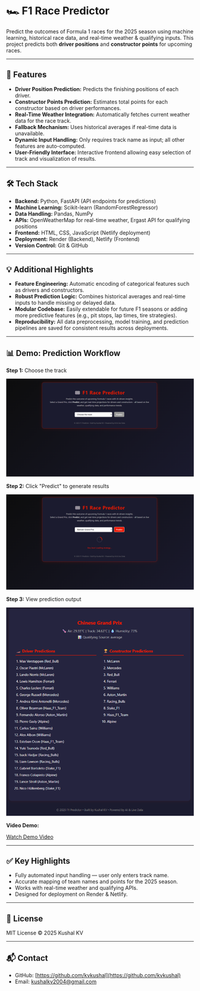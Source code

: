 # 🏎 F1 Race Predictor

Predict the outcomes of Formula 1 races for the 2025 season using machine learning, historical race data, and real-time weather & qualifying inputs. This project predicts both **driver positions** and **constructor points** for upcoming races.

---

## 🎯 Features

- **Driver Position Prediction:** Predicts the finishing positions of each driver.
- **Constructor Points Prediction:** Estimates total points for each constructor based on driver performances.
- **Real-Time Weather Integration:** Automatically fetches current weather data for the race track.
- **Fallback Mechanism:** Uses historical averages if real-time data is unavailable.
- **Dynamic Input Handling:** Only requires track name as input; all other features are auto-computed.
- **User-Friendly Interface:** Interactive frontend allowing easy selection of track and visualization of results.


---

## 🛠 Tech Stack

- **Backend:** Python, FastAPI (API endpoints for predictions)
- **Machine Learning:** Scikit-learn (RandomForestRegressor)
- **Data Handling:** Pandas, NumPy
- **APIs:** OpenWeatherMap for real-time weather, Ergast API for qualifying positions
- **Frontend:** HTML, CSS, JavaScript (Netlify deployment)
- **Deployment:** Render (Backend), Netlify (Frontend)
- **Version Control:** Git & GitHub

---

## 💡 Additional Highlights

- **Feature Engineering:** Automatic encoding of categorical features such as drivers and constructors.
- **Robust Prediction Logic:** Combines historical averages and real-time inputs to handle missing or delayed data.
- **Modular Codebase:** Easily extendable for future F1 seasons or adding more predictive features (e.g., pit stops, lap times, tire strategies).
- **Reproducibility:** All data preprocessing, model training, and prediction pipelines are saved for consistent results across deployments.

---

## 📊 Demo: Prediction Workflow

**Step 1:** Choose the track

![Step 1: Choose Track](screenshots/Choosethetrack.png)

**Step 2:** Click "Predict" to generate results

![Step 2: Predict](screenshots/Clickonpredict.png)

**Step 3:** View prediction output

![Step 3: Prediction Output](screenshots/Predictions.png)


**Video Demo:**

[Watch Demo Video](https://drive.google.com/file/d/1QVeSlmGmO4rCUjEvcA6mtx2B6EHOuo4v/view?usp=sharing)

---


## ✅ Key Highlights

* Fully automated input handling — user only enters track name.
* Accurate mapping of team names and points for the 2025 season.
* Works with real-time weather and qualifying APIs.
* Designed for deployment on Render & Netlify.

---

## 📜 License

MIT License © 2025 Kushal KV

---

## 📬 Contact

* GitHub: [https://github.com/kvkushal](https://github.com/kvkushal)
* Email: [kushalkv2004@gmail.com](mailto:kushalkv2004@gmail.com)
